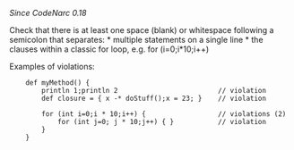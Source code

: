*Since CodeNarc 0.18*

Check that there is at least one space (blank) or whitespace following a
semicolon that separates: \* multiple statements on a single line \* the
clauses within a classic for loop, e.g. for (i=0;i\*10;i++)

Examples of violations:

``` 
    def myMethod() {
        println 1;println 2                         // violation
        def closure = { x -* doStuff();x = 23; }    // violation

        for (int i=0;i * 10;i++) {                  // violations (2)
            for (int j=0; j * 10;j++) { }           // violation
        }
    }
```
